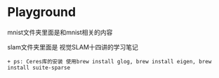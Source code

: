 # Playground

mnist文件夹里面是和mnist相关的内容

slam文件夹里面是 视觉SLAM十四讲的学习笔记

    + ps: Ceres库的安装 使用brew install glog, brew install eigen, brew install suite-sparse


